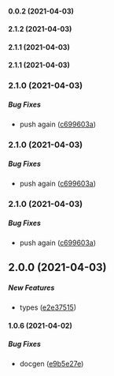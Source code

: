#### 0.0.2 (2021-04-03)

#### 2.1.2 (2021-04-03)

#### 2.1.1 (2021-04-03)

#### 2.1.1 (2021-04-03)

### 2.1.0 (2021-04-03)

##### Bug Fixes

*  push again ([c699603a](https://github.com/EduDash/edudash-sdk-js/commit/c699603afa45db4bba5abf28849f013a3b6c97bb))

### 2.1.0 (2021-04-03)

##### Bug Fixes

*  push again ([c699603a](https://github.com/EduDash/edudash-sdk-js/commit/c699603afa45db4bba5abf28849f013a3b6c97bb))

### 2.1.0 (2021-04-03)

##### Bug Fixes

*  push again ([c699603a](https://github.com/EduDash/edudash-sdk-js/commit/c699603afa45db4bba5abf28849f013a3b6c97bb))

## 2.0.0 (2021-04-03)

##### New Features

*  types ([e2e37515](https://github.com/EduDash/edudash-sdk-js/commit/e2e37515755f173dd405adcd9fdfc81f32de6b57))

#### 1.0.6 (2021-04-02)

##### Bug Fixes

*  docgen ([e9b5e27e](https://github.com/EduDash/edudash-sdk-js/commit/e9b5e27e8663db76385daa732daa7f544ffd2a34))

